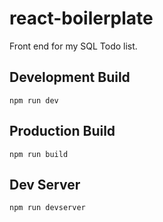 # react-boilerplate

Front end for my SQL Todo list.

## Development Build

``
npm run dev
``

## Production Build

``
npm run build
``

## Dev Server

``
npm run devserver
``
